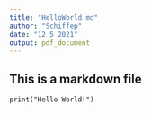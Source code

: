 ```yaml
---
title: "HelloWorld.md"
author: "Schiffep"
date: "12 5 2021"
output: pdf_document
---
```


## This is a markdown file
```{r}
print("Hello World!")
```
